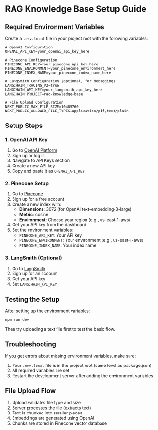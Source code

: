 # RAG Knowledge Base Setup Guide

## Required Environment Variables

Create a `.env.local` file in your project root with the following variables:

```env
# OpenAI Configuration
OPENAI_API_KEY=your_openai_api_key_here

# Pinecone Configuration  
PINECONE_API_KEY=your_pinecone_api_key_here
PINECONE_ENVIRONMENT=your_pinecone_environment_here
PINECONE_INDEX_NAME=your_pinecone_index_name_here

# LangSmith Configuration (optional, for debugging)
LANGCHAIN_TRACING_V2=true
LANGCHAIN_API_KEY=your_langsmith_api_key_here
LANGCHAIN_PROJECT=rag-knowledge-base

# File Upload Configuration
NEXT_PUBLIC_MAX_FILE_SIZE=10485760
NEXT_PUBLIC_ALLOWED_FILE_TYPES=application/pdf,text/plain
```

## Setup Steps

### 1. OpenAI API Key
1. Go to [OpenAI Platform](https://platform.openai.com/)
2. Sign up or log in
3. Navigate to API Keys section
4. Create a new API key
5. Copy and paste it as `OPENAI_API_KEY`

### 2. Pinecone Setup
1. Go to [Pinecone](https://www.pinecone.io/)
2. Sign up for a free account
3. Create a new index with:
   - **Dimensions**: 3072 (for OpenAI text-embedding-3-large)
   - **Metric**: cosine
   - **Environment**: Choose your region (e.g., us-east-1-aws)
4. Get your API key from the dashboard
5. Set the environment variables:
   - `PINECONE_API_KEY`: Your API key
   - `PINECONE_ENVIRONMENT`: Your environment (e.g., us-east-1-aws)  
   - `PINECONE_INDEX_NAME`: Your index name

### 3. LangSmith (Optional)
1. Go to [LangSmith](https://smith.langchain.com/)
2. Sign up for an account
3. Get your API key
4. Set `LANGCHAIN_API_KEY`

## Testing the Setup

After setting up the environment variables:

```bash
npm run dev
```

Then try uploading a text file first to test the basic flow.

## Troubleshooting

If you get errors about missing environment variables, make sure:
1. Your `.env.local` file is in the project root (same level as package.json)
2. All required variables are set
3. Restart the development server after adding the environment variables

## File Upload Flow

1. Upload validates file type and size
2. Server processes the file (extracts text)
3. Text is chunked into smaller pieces
4. Embeddings are generated using OpenAI
5. Chunks are stored in Pinecone vector database 
